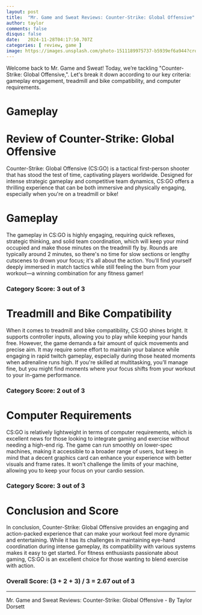 ```yaml
---
layout: post
title:  "Mr. Game and Sweat Reviews: Counter-Strike: Global Offensive"
author: taylor
comments: false
disqus: false
date:   2024-11-28T04:17:50.707Z
categories: [ review, game ]
image: https://images.unsplash.com/photo-1511189975737-b5939ef6a944?crop=entropy&cs=tinysrgb&fit=max&fm=jpg&ixid=M3w2ODA2OTJ8MHwxfHNlYXJjaHwxfHxDb3VudGVyLVN0cmlrZSUzQSUyMEdsb2JhbCUyME9mZmVuc2l2ZXxlbnwwfHx8fDE3MzI3NjU5NzF8MA&ixlib=rb-4.0.3&q=80&w=400
---
```


Welcome back to Mr. Game and Sweat! Today, we’re tackling "Counter-Strike: Global Offensive,". Let's break it down according to our key criteria: gameplay engagement, treadmill and bike compatibility, and computer requirements.

# Gameplay

# Review of Counter-Strike: Global Offensive

Counter-Strike: Global Offensive (CS:GO) is a tactical first-person shooter that has stood the test of time, captivating players worldwide. Designed for intense strategic gameplay and competitive team dynamics, CS:GO offers a thrilling experience that can be both immersive and physically engaging, especially when you're on a treadmill or bike!

# Gameplay

The gameplay in CS:GO is highly engaging, requiring quick reflexes, strategic thinking, and solid team coordination, which will keep your mind occupied and make those minutes on the treadmill fly by. Rounds are typically around 2 minutes, so there's no time for slow sections or lengthy cutscenes to drown your focus; it's all about the action. You'll find yourself deeply immersed in match tactics while still feeling the burn from your workout—a winning combination for any fitness gamer! 

### Category Score: 3 out of 3

# Treadmill and Bike Compatibility

When it comes to treadmill and bike compatibility, CS:GO shines bright. It supports controller inputs, allowing you to play while keeping your hands free. However, the game demands a fair amount of quick movements and precise aim. It may require some effort to maintain your balance while engaging in rapid twitch gameplay, especially during those heated moments when adrenaline runs high. If you're skilled at multitasking, you’ll manage fine, but you might find moments where your focus shifts from your workout to your in-game performance.

### Category Score: 2 out of 3

# Computer Requirements

CS:GO is relatively lightweight in terms of computer requirements, which is excellent news for those looking to integrate gaming and exercise without needing a high-end rig. The game can run smoothly on lower-spec machines, making it accessible to a broader range of users, but keep in mind that a decent graphics card can enhance your experience with better visuals and frame rates. It won't challenge the limits of your machine, allowing you to keep your focus on your cardio session.

### Category Score: 3 out of 3

# Conclusion and Score

In conclusion, Counter-Strike: Global Offensive provides an engaging and action-packed experience that can make your workout feel more dynamic and entertaining. While it has its challenges in maintaining eye-hand coordination during intense gameplay, its compatibility with various systems makes it easy to get started. For fitness enthusiasts passionate about gaming, CS:GO is an excellent choice for those wanting to blend exercise with action. 

### Overall Score: (3 + 2 + 3) / 3 = 2.67 out of 3

---

Mr. Game and Sweat Reviews: Counter-Strike: Global Offensive - By Taylor Dorsett
